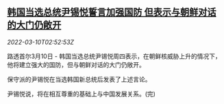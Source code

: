<!--1646881263000-->
[韩国当选总统尹锡悦誓言加强国防 但表示与朝鲜对话的大门仍敞开](https://cn.reuters.com/article/south-north-korea-china-0310-thur-idCNKBS2L708Z)
------

<div><i>2022-03-10T02:52:53Z</i></div><p>路透首尔3月10日 - 韩国当选总统尹锡悦周四表示，在朝鲜核威胁上升的情况下，他将建立强大的国防，但与朝鲜对话的大门仍敞开。</p><p>保守派的尹锡悦在当选韩国新总统后发表了上述言论。</p><p>尹锡悦说，将在相互尊重的基础上与中国发展关系。(完)</p>
